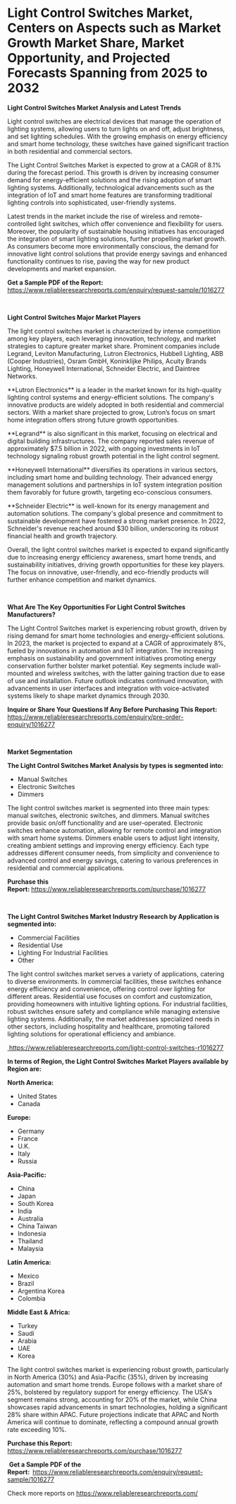 <p><h1>Light Control Switches Market, Centers on Aspects such as Market Growth Market Share, Market Opportunity, and Projected Forecasts Spanning from 2025 to 2032</h1></p><p><strong>Light Control Switches Market Analysis and Latest Trends</strong></p>
<p><p>Light control switches are electrical devices that manage the operation of lighting systems, allowing users to turn lights on and off, adjust brightness, and set lighting schedules. With the growing emphasis on energy efficiency and smart home technology, these switches have gained significant traction in both residential and commercial sectors.</p><p>The Light Control Switches Market is expected to grow at a CAGR of 8.1% during the forecast period. This growth is driven by increasing consumer demand for energy-efficient solutions and the rising adoption of smart lighting systems. Additionally, technological advancements such as the integration of IoT and smart home features are transforming traditional lighting controls into sophisticated, user-friendly systems.</p><p>Latest trends in the market include the rise of wireless and remote-controlled light switches, which offer convenience and flexibility for users. Moreover, the popularity of sustainable housing initiatives has encouraged the integration of smart lighting solutions, further propelling market growth. As consumers become more environmentally conscious, the demand for innovative light control solutions that provide energy savings and enhanced functionality continues to rise, paving the way for new product developments and market expansion.</p></p>
<p><strong>Get a Sample PDF of the Report:&nbsp;</strong> <a href="https://www.reliableresearchreports.com/enquiry/request-sample/1016277?utm_campaign=2735&utm_medium=2&utm_source=Github&utm_content=ia&utm_term=23022025&utm_id=light-control-switches">https://www.reliableresearchreports.com/enquiry/request-sample/1016277</a></p>
<p>&nbsp;</p>
<p><strong>Light Control Switches Major Market Players</strong></p>
<p><p>The light control switches market is characterized by intense competition among key players, each leveraging innovation, technology, and market strategies to capture greater market share. Prominent companies include Legrand, Leviton Manufacturing, Lutron Electronics, Hubbell Lighting, ABB (Cooper Industries), Osram GmbH, Koninklijke Philips, Acuity Brands Lighting, Honeywell International, Schneider Electric, and Daintree Networks.</p><p>**Lutron Electronics** is a leader in the market known for its high-quality lighting control systems and energy-efficient solutions. The company's innovative products are widely adopted in both residential and commercial sectors. With a market share projected to grow, Lutron’s focus on smart home integration offers strong future growth opportunities.</p><p>**Legrand** is also significant in this market, focusing on electrical and digital building infrastructures. The company reported sales revenue of approximately $7.5 billion in 2022, with ongoing investments in IoT technology signaling robust growth potential in the light control segment.</p><p>**Honeywell International** diversifies its operations in various sectors, including smart home and building technology. Their advanced energy management solutions and partnerships in IoT system integration position them favorably for future growth, targeting eco-conscious consumers.</p><p>**Schneider Electric** is well-known for its energy management and automation solutions. The company's global presence and commitment to sustainable development have fostered a strong market presence. In 2022, Schneider's revenue reached around $30 billion, underscoring its robust financial health and growth trajectory.</p><p>Overall, the light control switches market is expected to expand significantly due to increasing energy efficiency awareness, smart home trends, and sustainability initiatives, driving growth opportunities for these key players. The focus on innovative, user-friendly, and eco-friendly products will further enhance competition and market dynamics.</p></p>
<p>&nbsp;</p>
<p><strong>What Are The Key Opportunities For Light Control Switches Manufacturers?</strong></p>
<p><p>The Light Control Switches market is experiencing robust growth, driven by rising demand for smart home technologies and energy-efficient solutions. In 2023, the market is projected to expand at a CAGR of approximately 8%, fueled by innovations in automation and IoT integration. The increasing emphasis on sustainability and government initiatives promoting energy conservation further bolster market potential. Key segments include wall-mounted and wireless switches, with the latter gaining traction due to ease of use and installation. Future outlook indicates continued innovation, with advancements in user interfaces and integration with voice-activated systems likely to shape market dynamics through 2030.</p></p>
<p><strong>Inquire or Share Your Questions If Any Before Purchasing This Report:</strong> <a href="https://www.reliableresearchreports.com/enquiry/pre-order-enquiry/1016277?utm_campaign=2735&utm_medium=2&utm_source=Github&utm_content=ia&utm_term=23022025&utm_id=light-control-switches">https://www.reliableresearchreports.com/enquiry/pre-order-enquiry/1016277</a></p>
<p>&nbsp;</p>
<p><strong>Market Segmentation</strong></p>
<p><strong>The Light Control Switches Market Analysis by types is segmented into:</strong></p>
<p><ul><li>Manual Switches</li><li>Electronic Switches</li><li>Dimmers</li></ul></p>
<p><p>The light control switches market is segmented into three main types: manual switches, electronic switches, and dimmers. Manual switches provide basic on/off functionality and are user-operated. Electronic switches enhance automation, allowing for remote control and integration with smart home systems. Dimmers enable users to adjust light intensity, creating ambient settings and improving energy efficiency. Each type addresses different consumer needs, from simplicity and convenience to advanced control and energy savings, catering to various preferences in residential and commercial applications.</p></p>
<p><strong>Purchase this Report:&nbsp;</strong><a href="https://www.reliableresearchreports.com/purchase/1016277?utm_campaign=2735&utm_medium=2&utm_source=Github&utm_content=ia&utm_term=23022025&utm_id=light-control-switches">https://www.reliableresearchreports.com/purchase/1016277</a></p>
<p>&nbsp;</p>
<p><strong>The Light Control Switches Market Industry Research by Application is segmented into:</strong></p>
<p><ul><li>Commercial Facilities</li><li>Residential Use</li><li>Lighting For Industrial Facilities</li><li>Other</li></ul></p>
<p><p>The light control switches market serves a variety of applications, catering to diverse environments. In commercial facilities, these switches enhance energy efficiency and convenience, offering control over lighting for different areas. Residential use focuses on comfort and customization, providing homeowners with intuitive lighting options. For industrial facilities, robust switches ensure safety and compliance while managing extensive lighting systems. Additionally, the market addresses specialized needs in other sectors, including hospitality and healthcare, promoting tailored lighting solutions for operational efficiency and ambiance.</p></p>
<p><a href="https://www.reliableresearchreports.com/light-control-switches-r1016277?utm_campaign=2735&utm_medium=2&utm_source=Github&utm_content=ia&utm_term=23022025&utm_id=light-control-switches">&nbsp;https://www.reliableresearchreports.com/light-control-switches-r1016277</a></p>
<p><strong>In terms of Region, the Light Control Switches Market Players available by Region are:</strong></p>
<p>
    <p> <strong> North America: </strong>
        <ul>
            <li>United States</li>
            <li>Canada</li>
        </ul>
        </p> 
    <p> <strong> Europe: </strong>
        <ul>
            <li>Germany</li>
            <li>France</li>
            <li>U.K.</li>
            <li>Italy</li>
            <li>Russia</li>
        </ul>
        </p> 
    <p> <strong> Asia-Pacific: </strong>
        <ul>
            <li>China</li>
            <li>Japan</li>
            <li>South Korea</li>
            <li>India</li>
            <li>Australia</li>
            <li>China Taiwan</li>
            <li>Indonesia</li>
            <li>Thailand</li>
            <li>Malaysia</li>
        </ul>
        </p> 
    <p> <strong> Latin America: </strong>
        <ul>
            <li>Mexico</li>
            <li>Brazil</li>
            <li>Argentina Korea</li>
            <li>Colombia</li>
        </ul>
        </p> 
    <p> <strong> Middle East & Africa: </strong>
        <ul>
            <li>Turkey</li>
            <li>Saudi</li>
            <li>Arabia</li>
            <li>UAE</li>
            <li>Korea</li>
        </ul>
    </p>
    </p>
<p><p>The light control switches market is experiencing robust growth, particularly in North America (30%) and Asia-Pacific (35%), driven by increasing automation and smart home trends. Europe follows with a market share of 25%, bolstered by regulatory support for energy efficiency. The USA's segment remains strong, accounting for 20% of the market, while China showcases rapid advancements in smart technologies, holding a significant 28% share within APAC. Future projections indicate that APAC and North America will continue to dominate, reflecting a compound annual growth rate exceeding 10%.</p></p>
<p><strong>Purchase this Report: </strong><a href="https://www.reliableresearchreports.com/purchase/1016277?utm_campaign=2735&utm_medium=2&utm_source=Github&utm_content=ia&utm_term=23022025&utm_id=light-control-switches">https://www.reliableresearchreports.com/purchase/1016277</a></p>
<p>&nbsp;<strong>Get a Sample PDF of the Report:&nbsp;&nbsp;</strong><a href="https://www.reliableresearchreports.com/enquiry/request-sample/1016277?utm_campaign=2735&utm_medium=2&utm_source=Github&utm_content=ia&utm_term=23022025&utm_id=light-control-switches">https://www.reliableresearchreports.com/enquiry/request-sample/1016277</a></p>
<p><strong></strong></p>
<p>Check more reports on <a href="https://www.reliableresearchreports.com/?utm_campaign=2735&utm_medium=2&utm_source=Github&utm_content=ia&utm_term=23022025&utm_id=light-control-switches">https://www.reliableresearchreports.com/</a></p>